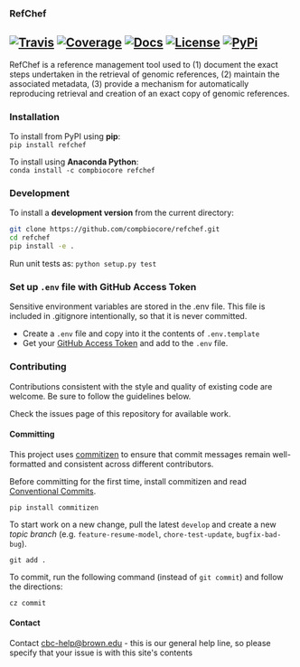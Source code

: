 ### RefChef

[![Travis](https://img.shields.io/travis/compbiocore/refchef/master.svg?style=flat-square)](https://travis-ci.org/compbiocore/refchef)
[![Coverage](https://img.shields.io/coveralls/github/rechef/refchef/master.svg?style=flat-square)](https://coveralls.io/github/compbiocore/refchef) [![Docs](https://img.shields.io/badge/docs-stable-blue.svg?style=flat-square)](https://compbiocore.github.io/refchef)
[![License](https://img.shields.io/badge/license-GPL_3.0-orange.svg?style=flat-square)](https://raw.githubusercontent.com/compbiocore/cbc-documentation-templates/master/LICENSE.md)
[![PyPi](https://img.shields.io/pypi/v/refchef.svg?style=flat-square)](https://pypi.org/project/refchef/)
---

RefChef is a reference management tool used to (1) document the exact steps undertaken in the retrieval of genomic references, (2) maintain the associated metadata, (3) provide a mechanism for automatically reproducing retrieval and creation of an exact copy of genomic references.

### Installation

To install from PyPI using **pip**:  
`pip install refchef`

To install using **Anaconda Python**:  
`conda install -c compbiocore refchef`


### Development
To install a **development version** from the current directory:  
```bash
git clone https://github.com/compbiocore/refchef.git
cd refchef
pip install -e .
```

Run unit tests as:
`python setup.py test`

### Set up `.env` file with GitHub Access Token
Sensitive environment variables are stored in the .env file. This file is included in .gitignore intentionally, so that it is never committed.
- Create a `.env` file and copy into it the contents of `.env.template`
- Get your [GitHub Access Token](https://help.github.com/articles/creating-a-personal-access-token-for-the-command-line/) and add to the `.env` file.

### Contributing

Contributions consistent with the style and quality of existing code are welcome. Be sure to follow the guidelines below.

Check the issues page of this repository for available work.

#### Committing

This project uses [commitizen][commitizen] to
ensure that commit messages remain well-formatted and consistent across
different contributors.

Before committing for the first time, install commitizen and read [Conventional Commits][conventional-commits].

```
pip install commitizen
```

To start work on a new change, pull the latest `develop` and create
a new _topic branch_ (e.g. `feature-resume-model`, `chore-test-update`,
`bugfix-bad-bug`).

```
git add .
```

To commit, run the following command (instead of `git commit`) and follow the
directions:

```
cz commit
```


#### Contact
Contact cbc-help@brown.edu - this is our general help line, so please specify that your issue is with this site's contents

[commitizen]: https://pypi.org/project/commitizen/
[conventional-commits]: https://www.conventionalcommits.org/en/v1.0.0-beta.2/
